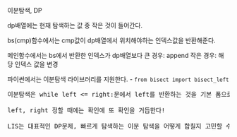 이분탐색, DP

dp배열에는 현재 탐색하는 값 중 작은 것이 들어간다.

bs(cmp)함수에서는 cmp값이 dp배열에서 위치해야하는 인덱스값을 반환해준다.

메인함수에서는 bs에서 반환한 인덱스가 dp배열보다 큰 경우: append 작은 경우: 해당 인덱스 값을 변경

파이썬에서는 이분탐색 라이브러리를 지원한다. - `from bisect import bisect_left`

<pre>
이분탐색은 while left <= right:문에서 left를 반환하는 것을 기본 폼으로 둔다는 것을 꼭 기억하자!

left, right 정할 때에는 확인에 또 확인을 거듭한다!

LIS는 대표적인 DP문제, 빠르게 탐색하는 이분 탐색을 어떻게 합칠지 고민할 수 있는 좋은 기회였습니다..
</pre>